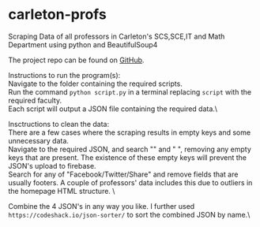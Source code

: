 # carleton-profs
Scraping Data of all professors in Carleton's SCS,SCE,IT and Math Department using python and BeautifulSoup4

The project repo can be found on [GitHub](https://github.com/Kailinho/carleton-profs).


Instructions to run the program(s):\
Navigate to the folder containing the required scripts.\
Run the command `python script.py` in a terminal replacing `script` with the required faculty.\
Each script will output a JSON file containing the required data.\


Insctructions to clean the data:\
There are a few cases where the scraping results in empty keys and some unnecessary data. \
Navigate to the required JSON, and search "" and " ", removing any empty keys that are present. The existence of these empty keys will prevent the JSON's upload to firebase.\
Search for any of "Facebook/Twitter/Share" and remove fields that are usually footers. A couple of professors' data includes this due to outliers in the homepage HTML structure. \

Combine the 4 JSON's in any way you like. I further used `https://codeshack.io/json-sorter/` to sort the combined JSON by name.\
